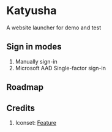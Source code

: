 # Katyusha

A website launcher for demo and test

## Sign in modes

1. Manually sign-in
2. Microsoft AAD Single-factor sign-in

## Roadmap

## Credits

1. Iconset: [Feature](https://feathericons.com/)
